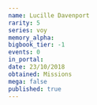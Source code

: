 ```yaml
---
name: Lucille Davenport
rarity: 5
series: voy
memory_alpha:
bigbook_tier: -1
events: 0
in_portal:
date: 23/10/2018
obtained: Missions
mega: false
published: true
---
```



